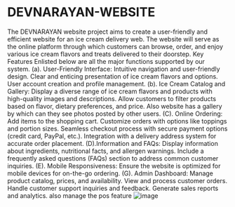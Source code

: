 # DEVNARAYAN-WEBSITE
The DEVNARAYAN website  project aims to create a user-friendly and efficient website for an ice cream delivery web. The website will serve as the online platform through which customers can browse, order, and enjoy various ice cream flavors and treats delivered to their doorstep. 
Key Features
Enlisted below are all the major functions supported by our system.
(a). User-Friendly Interface:
 Intuitive navigation and user-friendly design.
 Clear and enticing presentation of ice cream flavors and options.
 User account creation and profile management.
(b). Ice Cream Catalog and Gallery:
 Display a diverse range of ice cream flavors and products with high-quality images and descriptions.
 Allow customers to filter products based on flavor, dietary preferences, and price.
 Also website has a gallery by which can they see photos posted by other users.
(C). Online Ordering:
 Add items to the shopping cart.
Customize orders with options like toppings and portion sizes.
 Seamless checkout process with secure payment options (credit card, PayPal, etc.).
 Integration with a delivery address system for accurate order placement.
(D).Information and FAQs:
 Display information about ingredients, nutritional facts, and allergen warnings.
 Include a frequently asked questions (FAQs) section to address common customer inquiries.
(E). Mobile Responsiveness:
 Ensure the website is optimized for mobile devices for on-the-go ordering.
(G). Admin Dashboard:
 Manage product catalog, prices, and availability.
 View and process customer orders.
 Handle customer support inquiries and feedback.
 Generate sales reports and analytics.
 also manage the pos feature
 ![image](https://github.com/harshvardhan1212/DEVNARAYAN-WEBSITE/assets/114464402/ac42b43a-a207-4ca6-ad81-ece59ad8193d)

